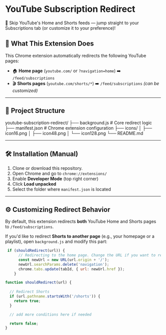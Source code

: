 # YouTube Subscription Redirect

🚫 Skip YouTube's Home and Shorts feeds — jump straight to your Subscriptions tab (or customize it to your preference)!

## 🧩 What This Extension Does

This Chrome extension automatically redirects the following YouTube pages:

- 🏠 **Home page** (`youtube.com/` or `?navigation=home`) ➡️ `/feed/subscriptions`
- 🎬 **Shorts pages** (`youtube.com/shorts/*`) ➡️ `/feed/subscriptions` *(can be customized)*

---

## 📁 Project Structure

youtube-subscription-redirect/
├── background.js # Core redirect logic
├── manifest.json # Chrome extension configuration
├── icons/
│ ├── icon16.png
│ ├── icon48.png
│ └── icon128.png
└── README.md


---

## 🛠 Installation (Manual)

1. Clone or download this repository.
2. Open Chrome and go to `chrome://extensions/`
3. Enable **Developer Mode** (top right corner)
4. Click **Load unpacked**
5. Select the folder where `manifest.json` is located

---

## ⚙️ Customizing Redirect Behavior

By default, this extension redirects **both** YouTube Home and Shorts pages to `/feed/subscriptions`.

If you'd like to redirect **Shorts to another page** (e.g., your homepage or a playlist), open `background.js` and modify this part:

```js
 if (shouldRedirect(url)) {
      // Redirecting to the home page. Change the URL if you want to redirect to a different page
      const newUrl = new URL(url.origin + '/');
      newUrl.searchParams.delete('navigation');
      chrome.tabs.update(tabId, { url: newUrl.href });
    }

function shouldRedirect(url) {
 
  // Redirect Shorts
  if (url.pathname.startsWith('/shorts')) {
    return true;
  }

  // add more conditions here if needed

  return false;
}
